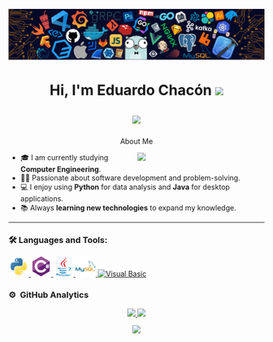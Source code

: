 ![Github Banner](https://github.com/Jaydeep-Yadav/Jaydeep-Yadav/blob/main/banner.png)
<h1 align="center"><b>Hi, I'm Eduardo Chacón</b> <img src="https://media.giphy.com/media/hvRJCLFzcasrR4ia7z/giphy.gif" width="35"></h1>

## <p align="center"><img src="https://github.com/7oSkaaa/7oSkaaa/blob/main/Images/about_me.gif?raw=true" width="50px"></p>
<p align="center">About Me</p>



<picture>
    <img align="right" src="https://github.com/7oSkaaa/7oSkaaa/blob/main/Images/Right_Side.gif?raw=true" width="250px">
</picture>

- 🎓 I am currently studying **Computer Engineering**.  
- 👨‍💻 Passionate about software development and problem-solving.  
- 💻 I enjoy using **Python** for data analysis and **Java** for desktop applications.  
- 📚 Always **learning new technologies** to expand my knowledge.  

---

### 🛠️ Languages and Tools:

<p align="left"> 
    <a href="https://www.python.org" target="_blank" rel="noreferrer">
        <img src="https://raw.githubusercontent.com/devicons/devicon/master/icons/python/python-original.svg" alt="Python" width="40" height="40"/>
    </a> 
    <a href="https://learn.microsoft.com/en-us/dotnet/csharp/" target="_blank" rel="noreferrer">
        <img src="https://raw.githubusercontent.com/devicons/devicon/master/icons/csharp/csharp-original.svg" alt="C#" width="40" height="40"/>
    </a> 
    <a href="https://www.java.com" target="_blank" rel="noreferrer">
        <img src="https://raw.githubusercontent.com/devicons/devicon/master/icons/java/java-original.svg" alt="Java" width="40" height="40"/>
    </a> 
    <a href="https://www.microsoft.com/en-us/sql-server" target="_blank" rel="noreferrer">
        <img src="https://raw.githubusercontent.com/devicons/devicon/master/icons/mysql/mysql-original-wordmark.svg" alt="SQL" width="40" height="40"/>
    </a> 
    <a href="https://learn.microsoft.com/en-us/dotnet/visual-basic/" target="_blank" rel="noreferrer">
        <img src="https://upload.wikimedia.org/wikipedia/commons/4/40/VB.NET_Logo.svg" alt="Visual Basic" width="40" height="40"/>
    </a> 
</p>

### ⚙️ &nbsp;GitHub Analytics

<p align="center">
  <a href="https://github.com/Echacon97">
    <img height="180em" src="https://github-readme-stats-eight-theta.vercel.app/api?username=Echacon97&show_icons=true&theme=algolia&include_all_commits=true&count_private=true"/>
  </a>
  <a href="https://github.com/Echacon97">
    <img height="180em" src="https://github-readme-stats-eight-theta.vercel.app/api/top-langs/?username=Echacon97&layout=compact&langs_count=8&theme=algolia"/>
  </a>
</p>

<p align="center">
  <img height="180em" src="https://github-readme-streak-stats.herokuapp.com/?user=Echacon97&theme=dark&hide_border=true"/>
</p>
